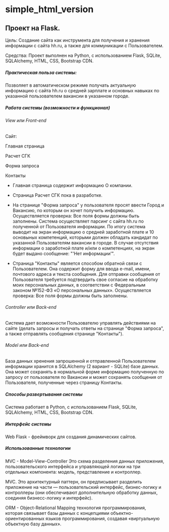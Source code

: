 # simple_html_version
## Проект на Flask.

Цель: Создание сайта как инструмента для получения и хранения информации
с сайта hh.ru, а также для коммуникации с Пользователем.

Средства: Проект выполнен на Python, с использованием Flask, SQLite, 
SQLAlchemy, HTML, CSS, Bootstrap CDN.

##### Практическая польза системы:
Позволяет в автоматическом режиме получать актуальную информацию с сайта 
hh.ru о средней зарплате и основных навыках по указанной пользователем 
вакансии в указанном городе.

##### Работа системы (возможности и функционал)
###### View или Front-end
Сайт:

Главная страница

Расчет СГК

Форма запроса

Контакты

- Главная страница содержит информацию О компании.

- Страница Расчет СГК пока в разработке.

- На странице "Форма запроса" у пользователя просят ввести Город и Вакансию,
по которым он хочет получить информацию. Осуществляется проверка: 
Все поля формы должны быть заполнены.
Система осуществляет парсинг с сайта hh.ru по полученной от Пользователя информации.
По итогу система выводит на экран информацию о средней заработной плате и
10 основыных компетенций, которыми должен обладать кандидат по указанной
Пользователям вакансии в городе.
В случае отсутствия информации о заработной плате и/или о компетенциях, на экран 
будет выдано сообщение: "'Нет информации'".

- Страница "Контакты" является способом обратной связи с Пользователем.
Она содержит форму для ввода e-mail, имени, почтового адреса и 
текста сообщения. Для отправки сообщения от Пользователя требуется подтвердить 
свое согласие на обработку моих персональных данных, в соответствии с 
Федеральным законом №152-ФЗ «О персональных данных».
Осуществляется проверка: Все поля формы должны быть заполнены.

###### Controller или Back-end
Система дает возможности Пользователю управлять действиями на сайте (делать запросы и получать ответы на странице 
"Форма запроса", а также отправлять сообщения странице "Контакты"). 

###### Model или Back-end
База данных хренения запрошенной и отправленной Пользователем информации
хранится в SQLAlchemy (2 вариант - SQLite) базе данных.
Она может сохранять в нормальной форме информацию полученную по запросу от пользователя по Вакансии
и может сохранять сообщения от Пользователя, полученные через страницу Контакты.

##### Способы развертывания системы
Система работает в Python, с использованием Flask, SQLite, 
SQLAlchemy, HTML, CSS, Bootstrap CDN.

##### Интерфейс системы
Web 
Flask - фреймворк для создания динамических сайтов.

##### Использованные технологии
MVC - Model-View-Controller
Это схема разделения данных приложения, пользовательского интерфейса и 
управляющей логики на три отдельных компонента: модель, представление и 
контроллер.

MVC. Это архитектурный паттерн, он предписывает разделить приложение на части — пользовательский интерфейс, 
бизнес-логику и контроллеры (они обеспечивают дополнительную обработку данных, соединяя бизнесс-логику и интерфейс).

ORM - Object-Relational Mapping
технология программирования, которая связывает базы данных с концепциями
объектно-ориентированных языков программирования, создавая «виртуальную 
объектную базу данных».





